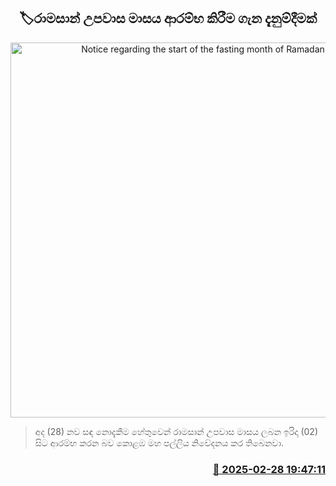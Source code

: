 <p align='center'><b><h2 align='center' title='Notice regarding the start of the fasting month of Ramadan'>🏷රාමසාන් උපවාස මාසය ආරම්භ කිරීම ගැන දැනුම්දීමක්</h2></b></p>
<p align='center'><img src='https://helakuru.sgp1.cdn.digitaloceanspaces.com/esana/images/lib/ramasan-archived.jpg' width='600' alt='Notice regarding the start of the fasting month of Ramadan'></p>

> අද (28) නව සඳ නොදැකීම හේතුවෙන් රාමසාන් උපවාස මාසය ලබන ඉරිදා (02) සිට ආරම්භ කරන බව කොළඹ මහ පල්ලිය නිවේදනය කර තිබෙනවා. 



<h3 align='right'><a href='https://www.helakuru.lk/esana/p/107930/'>📅 2025-02-28 19:47:11</a></h3>
